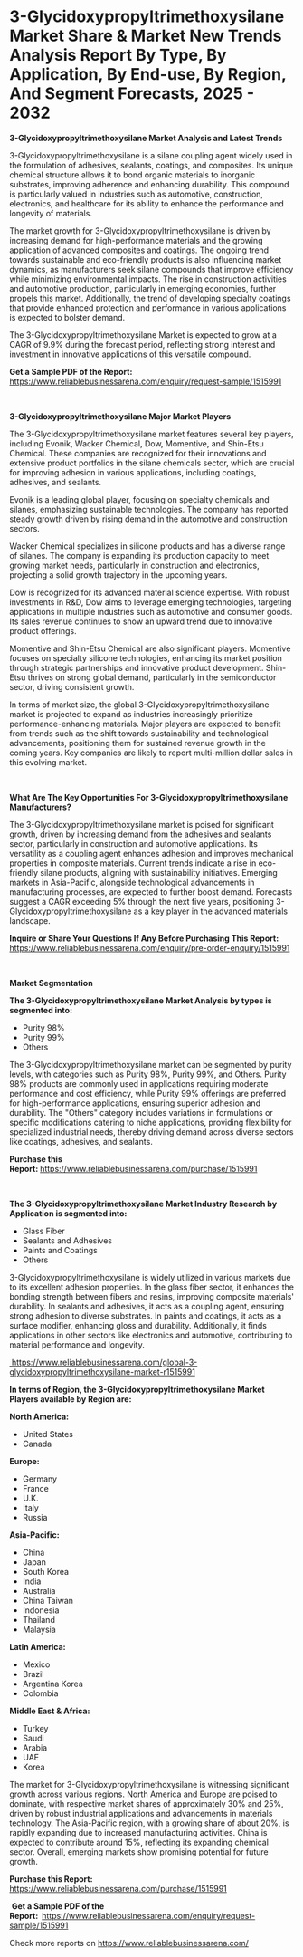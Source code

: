 <p><h1>3-Glycidoxypropyltrimethoxysilane Market Share & Market New Trends Analysis Report By Type, By Application, By End-use, By Region, And Segment Forecasts, 2025 - 2032</h1></p><p><strong>3-Glycidoxypropyltrimethoxysilane Market Analysis and Latest Trends</strong></p>
<p><p>3-Glycidoxypropyltrimethoxysilane is a silane coupling agent widely used in the formulation of adhesives, sealants, coatings, and composites. Its unique chemical structure allows it to bond organic materials to inorganic substrates, improving adherence and enhancing durability. This compound is particularly valued in industries such as automotive, construction, electronics, and healthcare for its ability to enhance the performance and longevity of materials.</p><p>The market growth for 3-Glycidoxypropyltrimethoxysilane is driven by increasing demand for high-performance materials and the growing application of advanced composites and coatings. The ongoing trend towards sustainable and eco-friendly products is also influencing market dynamics, as manufacturers seek silane compounds that improve efficiency while minimizing environmental impacts. The rise in construction activities and automotive production, particularly in emerging economies, further propels this market. Additionally, the trend of developing specialty coatings that provide enhanced protection and performance in various applications is expected to bolster demand.</p><p>The 3-Glycidoxypropyltrimethoxysilane Market is expected to grow at a CAGR of 9.9% during the forecast period, reflecting strong interest and investment in innovative applications of this versatile compound.</p></p>
<p><strong>Get a Sample PDF of the Report:&nbsp;</strong> <a href="https://www.reliablebusinessarena.com/enquiry/request-sample/1515991?utm_campaign=1912&utm_medium=2&utm_source=Github&utm_content=ia&utm_term=18012025&utm_id=3-glycidoxypropyltrimethoxysilane">https://www.reliablebusinessarena.com/enquiry/request-sample/1515991</a></p>
<p>&nbsp;</p>
<p><strong>3-Glycidoxypropyltrimethoxysilane Major Market Players</strong></p>
<p><p>The 3-Glycidoxypropyltrimethoxysilane market features several key players, including Evonik, Wacker Chemical, Dow, Momentive, and Shin-Etsu Chemical. These companies are recognized for their innovations and extensive product portfolios in the silane chemicals sector, which are crucial for improving adhesion in various applications, including coatings, adhesives, and sealants.</p><p>Evonik is a leading global player, focusing on specialty chemicals and silanes, emphasizing sustainable technologies. The company has reported steady growth driven by rising demand in the automotive and construction sectors.</p><p>Wacker Chemical specializes in silicone products and has a diverse range of silanes. The company is expanding its production capacity to meet growing market needs, particularly in construction and electronics, projecting a solid growth trajectory in the upcoming years.</p><p>Dow is recognized for its advanced material science expertise. With robust investments in R&D, Dow aims to leverage emerging technologies, targeting applications in multiple industries such as automotive and consumer goods. Its sales revenue continues to show an upward trend due to innovative product offerings.</p><p>Momentive and Shin-Etsu Chemical are also significant players. Momentive focuses on specialty silicone technologies, enhancing its market position through strategic partnerships and innovative product development. Shin-Etsu thrives on strong global demand, particularly in the semiconductor sector, driving consistent growth.</p><p>In terms of market size, the global 3-Glycidoxypropyltrimethoxysilane market is projected to expand as industries increasingly prioritize performance-enhancing materials. Major players are expected to benefit from trends such as the shift towards sustainability and technological advancements, positioning them for sustained revenue growth in the coming years. Key companies are likely to report multi-million dollar sales in this evolving market.</p></p>
<p>&nbsp;</p>
<p><strong>What Are The Key Opportunities For 3-Glycidoxypropyltrimethoxysilane Manufacturers?</strong></p>
<p><p>The 3-Glycidoxypropyltrimethoxysilane market is poised for significant growth, driven by increasing demand from the adhesives and sealants sector, particularly in construction and automotive applications. Its versatility as a coupling agent enhances adhesion and improves mechanical properties in composite materials. Current trends indicate a rise in eco-friendly silane products, aligning with sustainability initiatives. Emerging markets in Asia-Pacific, alongside technological advancements in manufacturing processes, are expected to further boost demand. Forecasts suggest a CAGR exceeding 5% through the next five years, positioning 3-Glycidoxypropyltrimethoxysilane as a key player in the advanced materials landscape.</p></p>
<p><strong>Inquire or Share Your Questions If Any Before Purchasing This Report:</strong> <a href="https://www.reliablebusinessarena.com/enquiry/pre-order-enquiry/1515991?utm_campaign=1912&utm_medium=2&utm_source=Github&utm_content=ia&utm_term=18012025&utm_id=3-glycidoxypropyltrimethoxysilane">https://www.reliablebusinessarena.com/enquiry/pre-order-enquiry/1515991</a></p>
<p>&nbsp;</p>
<p><strong>Market Segmentation</strong></p>
<p><strong>The 3-Glycidoxypropyltrimethoxysilane Market Analysis by types is segmented into:</strong></p>
<p><ul><li>Purity 98%</li><li>Purity 99%</li><li>Others</li></ul></p>
<p><p>The 3-Glycidoxypropyltrimethoxysilane market can be segmented by purity levels, with categories such as Purity 98%, Purity 99%, and Others. Purity 98% products are commonly used in applications requiring moderate performance and cost efficiency, while Purity 99% offerings are preferred for high-performance applications, ensuring superior adhesion and durability. The "Others" category includes variations in formulations or specific modifications catering to niche applications, providing flexibility for specialized industrial needs, thereby driving demand across diverse sectors like coatings, adhesives, and sealants.</p></p>
<p><strong>Purchase this Report:&nbsp;</strong><a href="https://www.reliablebusinessarena.com/purchase/1515991?utm_campaign=1912&utm_medium=2&utm_source=Github&utm_content=ia&utm_term=18012025&utm_id=3-glycidoxypropyltrimethoxysilane">https://www.reliablebusinessarena.com/purchase/1515991</a></p>
<p>&nbsp;</p>
<p><strong>The 3-Glycidoxypropyltrimethoxysilane Market Industry Research by Application is segmented into:</strong></p>
<p><ul><li>Glass Fiber</li><li>Sealants and Adhesives</li><li>Paints and Coatings</li><li>Others</li></ul></p>
<p><p>3-Glycidoxypropyltrimethoxysilane is widely utilized in various markets due to its excellent adhesion properties. In the glass fiber sector, it enhances the bonding strength between fibers and resins, improving composite materials' durability. In sealants and adhesives, it acts as a coupling agent, ensuring strong adhesion to diverse substrates. In paints and coatings, it acts as a surface modifier, enhancing gloss and durability. Additionally, it finds applications in other sectors like electronics and automotive, contributing to material performance and longevity.</p></p>
<p><a href="https://www.reliablebusinessarena.com/global-3-glycidoxypropyltrimethoxysilane-market-r1515991?utm_campaign=1912&utm_medium=2&utm_source=Github&utm_content=ia&utm_term=18012025&utm_id=3-glycidoxypropyltrimethoxysilane">&nbsp;https://www.reliablebusinessarena.com/global-3-glycidoxypropyltrimethoxysilane-market-r1515991</a></p>
<p><strong>In terms of Region, the 3-Glycidoxypropyltrimethoxysilane Market Players available by Region are:</strong></p>
<p>
    <p> <strong> North America: </strong>
        <ul>
            <li>United States</li>
            <li>Canada</li>
        </ul>
        </p> 
    <p> <strong> Europe: </strong>
        <ul>
            <li>Germany</li>
            <li>France</li>
            <li>U.K.</li>
            <li>Italy</li>
            <li>Russia</li>
        </ul>
        </p> 
    <p> <strong> Asia-Pacific: </strong>
        <ul>
            <li>China</li>
            <li>Japan</li>
            <li>South Korea</li>
            <li>India</li>
            <li>Australia</li>
            <li>China Taiwan</li>
            <li>Indonesia</li>
            <li>Thailand</li>
            <li>Malaysia</li>
        </ul>
        </p> 
    <p> <strong> Latin America: </strong>
        <ul>
            <li>Mexico</li>
            <li>Brazil</li>
            <li>Argentina Korea</li>
            <li>Colombia</li>
        </ul>
        </p> 
    <p> <strong> Middle East & Africa: </strong>
        <ul>
            <li>Turkey</li>
            <li>Saudi</li>
            <li>Arabia</li>
            <li>UAE</li>
            <li>Korea</li>
        </ul>
    </p>
    </p>
<p><p>The market for 3-Glycidoxypropyltrimethoxysilane is witnessing significant growth across various regions. North America and Europe are poised to dominate, with respective market shares of approximately 30% and 25%, driven by robust industrial applications and advancements in materials technology. The Asia-Pacific region, with a growing share of about 20%, is rapidly expanding due to increased manufacturing activities. China is expected to contribute around 15%, reflecting its expanding chemical sector. Overall, emerging markets show promising potential for future growth.</p></p>
<p><strong>Purchase this Report: </strong><a href="https://www.reliablebusinessarena.com/purchase/1515991?utm_campaign=1912&utm_medium=2&utm_source=Github&utm_content=ia&utm_term=18012025&utm_id=3-glycidoxypropyltrimethoxysilane">https://www.reliablebusinessarena.com/purchase/1515991</a></p>
<p>&nbsp;<strong>Get a Sample PDF of the Report:&nbsp;&nbsp;</strong><a href="https://www.reliablebusinessarena.com/enquiry/request-sample/1515991?utm_campaign=1912&utm_medium=2&utm_source=Github&utm_content=ia&utm_term=18012025&utm_id=3-glycidoxypropyltrimethoxysilane">https://www.reliablebusinessarena.com/enquiry/request-sample/1515991</a></p>
<p><strong></strong></p>
<p>Check more reports on <a href="https://www.reliablebusinessarena.com/?utm_campaign=1912&utm_medium=2&utm_source=Github&utm_content=ia&utm_term=18012025&utm_id=3-glycidoxypropyltrimethoxysilane">https://www.reliablebusinessarena.com/</a></p>